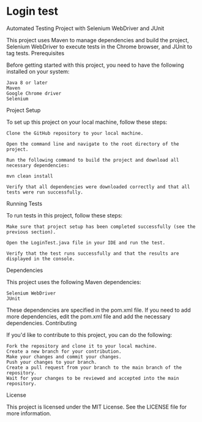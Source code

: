 # Login test

Automated Testing Project with Selenium WebDriver and JUnit

This project uses Maven to manage dependencies and build the project, Selenium WebDriver to execute tests in the Chrome browser, and JUnit to tag tests.
Prerequisites

Before getting started with this project, you need to have the following installed on your system:

    Java 8 or later
    Maven
    Google Chrome driver
    Selenium

Project Setup

To set up this project on your local machine, follow these steps:

    Clone the GitHub repository to your local machine.

    Open the command line and navigate to the root directory of the project.

    Run the following command to build the project and download all necessary dependencies:

    mvn clean install

    Verify that all dependencies were downloaded correctly and that all tests were run successfully.

Running Tests

To run tests in this project, follow these steps:

    Make sure that project setup has been completed successfully (see the previous section).

    Open the LoginTest.java file in your IDE and run the test.

    Verify that the test runs successfully and that the results are displayed in the console.

Dependencies

This project uses the following Maven dependencies:

    Selenium WebDriver
    JUnit

These dependencies are specified in the pom.xml file. If you need to add more dependencies, edit the pom.xml file and add the necessary dependencies.
Contributing

If you'd like to contribute to this project, you can do the following:

    Fork the repository and clone it to your local machine.
    Create a new branch for your contribution.
    Make your changes and commit your changes.
    Push your changes to your branch.
    Create a pull request from your branch to the main branch of the repository.
    Wait for your changes to be reviewed and accepted into the main repository.

License

This project is licensed under the MIT License. See the LICENSE file for more information.
